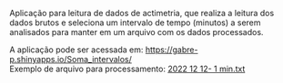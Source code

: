 Aplicação para leitura de dados de actimetria, que realiza a leitura dos dados brutos e seleciona um intervalo de tempo (minutos) a serem analisados para manter em um arquivo com os dados processados.


  A aplicação pode ser acessada em: https://gabre-p.shinyapps.io/Soma_intervalos/  
Exemplo de arquivo para processamento: [2022 12 12- 1 min.txt]([https://exemplo.com/meu_projeto.zip](https://github.com/gabrep/Soma_intervalos/blob/master/2022%2012%2012-%201%20min.txt))
